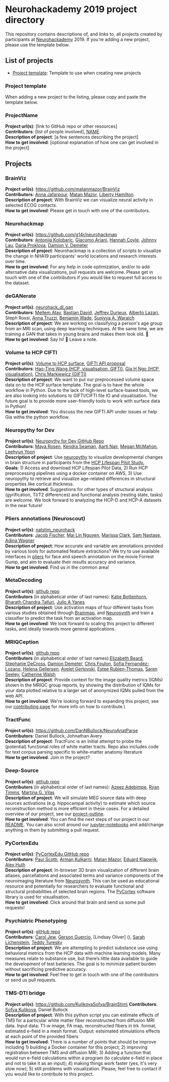 # Neurohackademy 2019 project directory

This repository contains descriptions of, and links to, all projects created by participants at [Neurohackademy](http://neurohackademy.org) 2019. If you're adding a new project, please use the template below.

## List of projects
* [Project template](#project-template): Template to use when creating new projects


### Project template
When adding a new project to the listing, please copy and paste the template below.


### ProjectName
**Project url(s)**: [link to GitHub repo or other resources]\
**Contributors**: [list of people involved], [NAME](https://github.com/GITHUBID)\
**Description of project**: [a few sentences describing the project]\
**How to get involved**: [optional explanation of how one can get involved in the project]

## Projects

### BrainViz
**Project url(s)**: https://github.com/matanmazor/BrainViz \
**Contributors**: [Anna Jafarpour](https://github.com/annaja), [Matan Mazor](https://github.com/matanmazor), [Liberty Hamilton](https://github.com/libertyh). \
**Description of project**: With BrainViz we can visualize neural activity in selected ECOG contacts.\
**How to get involved**: Please get in touch with one of the contributors.

### Neurohackmap

**Project url(s)**: https://github.com/g14r/neurohackmap \
**Contributors**: [Antonija Kolobaric](https://github.com/antonijakolobaric), [Giacomo Ariani](https://github.com/g14r), [Hannah Coyle](https://github.com/hcoyle999), [Johnny Lau](https://github.com/jonkingseestheworld), [Daria Proklova](https://github.com/ozonda), [Damion V. Demeter](https://github.com/iamdamion)\
**Description of project**: Neurohackmap is a collection of scripts to visualize the change in NHA19 participants' world locations and research interests over time.\
**How to get involved**: For any help in code optimization, and/or to add alternative data visualizations, pull requests are welcome. Please get in touch with one of the contributors if you would like to request full access to the dataset.

### deGANerate

**Project url(s)**: [neurohack_dl_gan](https://github.com/jeffreydurieux/neurohack_dl_gan)\
**Contributors**: [Meltem Atay](https://github.com/meltemiatay), [Bastian David](https://github.com/bastiandavid), [Jeffrey Durieux](https://github.com/jeffreydurieux), [Alberto Lazari](https://github.com/lazaral), Steph Rossi, [Anna Truzzi](https://github.com/AnnaTruzzi), [Benjamin Wade](https://github.com/bscwade), [Suniyya A. Waraich](https://github.com/suniyya)\
**Description of project**: We are working on classifying a person's age group from an MRI scan, using deep learning techniques. At the same time, we are training a GAN that takes in young brains and makes them look old. 🧠\
**How to get involved**: Say hi! 👋 Leave a note.

### Volume to HCP CIFTI
**Project url(s)**: [Volume to HCP surface](https://github.com/htwangtw/hcp-surface-format), 
[GIFTI API proposal](https://github.com/nipy/nibabel/issues/789)\
**Contributors**: [Hao-Ting Wang (HCP, visualisation, GIFTI)](https://github.com/htwangtw), 
[Gia H Ngo (HCP, visualisation)](https://github.com/ngohgia), 
[Chris Markiewicz (GIFTI)](https://github.com/effigies)\
**Description of project**: We want to put our preprocessed volume space data on to the HCP surface template. The goal is to have the whole workflow in Python. Due to the lack of high-level surface-based tools, we are also looking into solutions to GIFTI/CIFTI file IO and visualisation. The future goal is to provide more user-friendly tools to work with surface data in Python!\
**How to get involved**: You discuss the new GIFTI API under issues or help Gia withe the python workflow. 

### Neuropythy for Dev
**Project url(s)**: [Neuropythy for Dev GitHub Repo](http://github.com/mcmahonmc/neuropythy-for-dev)\
**Contributors**: [Maya Rosen](https://github.com/mayalrosen), [Kendra Seaman](https://github.com/klsea), [Aarti Nair](https://github.com/aartinair11), [Megan McMahon](https://github.com/mcmahonmc), [Leehyun Yoon](https://github.com/ehyun1990)\
**Description of project**: Use [neuropythy](https://github.com/noahbenson/neuropythy) to visualize developmental changes in brain structure in participants from the [HCP Lifespan Pilot Study.](https://www.humanconnectome.org/lifespan-studies)\
**Goals**: 1) Access and download HCP Lifespan Pilot Data, 2) Run HCP preprocessing pipelines using a docker container on AWS, 3) Use neuropythy to retrieve and visualize age-related differences in structural properties like cortical thickness.\
**How to get involved**: Suggestions for other types of structural analysis (gyrification, TI/T2 differences) and functional analysis (resting state, tasks) are welcome. We look forward to analyzing the HCP-D and HCP-A datasets in the near future!

### Pliers annotations (Neuroscout)
**Project url(s)**: [natstim_neurohack](https://github.com/jacobtfisher/natstim_neurohack19)\
**Contributors**: [Jacob Fischer](https://github.com/jacobtfisher),
  [Mai Lin Nguyen](https://github.com/mlnguyen), [Marissa Clark](https://github.com/Marissa-Clark),
  [Sam Nastase](https://github.com/snastase), [Adina Wagner](https://github.com/adswa)\
**Description of project**: How accurate and variable are annotations provided by various tools
  for automated feature extractions?
  We try to use available interfaces in [pliers](https://github.com/tyarkoni/pliers) for face and speech annotation
  on the movie Forrest Gump, and aim to evaluate their results accuracy and variance.\
**How to get involved**: Find us in the common area!

### MetaDecoding
**Project url(s)**: [github repo](https://github.com/Julio-A-Yanes/metaclass)\
**Contributors** (in alphabetical order of last names): [Katie Bottenhorn](https://github.com/62442katieb), [Bharath Chandra Talluri](https://github.com/BharathTalluri), [Julio A Yanes](https://github.com/Julio-A-Yanes)\
**Description of project**: Use activation maps of four different tasks from various studies obtained through [Brainmap](http://brainmap.org/), and [Neurosynth](http://neurosynth.org/) and train a classifier to predict the task from an activation map.\
**How to get involved**: We look forward to scaling this project to different tasks, and ideally towards more general applications.

### MRIQCeption
**Project url(s)**: [github repo](https://github.com/elizabethbeard/mriqception)\
**Contributors** (in alphabetical order of last names):[Elizabeth Beard](https://github.com/elizabethbeard/), [Stephanie DeCross](https://github.com/sdecross), [Damion Demeter](https://github.com/iamdamion), [Chris Foulon](https://github.com/chrisfoulon), [Sofia Fernandez-Lozano](https://github.com/soffiafdz),  [Helena Gellersen](https://github.com/hgellersen), [Ayelet Gertovski](https://github.com/ayeletger), [Estee Rubien-Thomas](https://github.com/ear55), [Saren Seeley](https://github.com/sarenseeley), [Catherine Walsh](https://github.com/crewalsh)\
**Description of project**: Provide context for the image quality metrics (IQMs) shown in the MRIQC group reports, by showing the distribution of IQMs for your data plotted relative to a larger set of anonymized IQMs pulled from the web API.\
**How to get involved**: We're looking forward to expanding this project, see our [contributing page](https://github.com/elizabethbeard/mriqception/blob/master/CONTRIBUTING.md) for more info on how to contribute.\

### TractFunc
**Project url(s)**: https://github.com/DanNBullock/NeuroAnatParse \
**Contributors**: Daniel Bullock, Johnathan Avery\
**Description of project**: TractFunc is an initial attempt to probe the (potential) functional roles of white matter tracts.  Repo also includes code for text corpus parsing specific to white-matter anatomy literature\
**How to get involved**: Join in the project?

### Deep-Source
**Project url(s)**: [github repo](https://github.com/martinagvilas/deep-source)\
**Contributors** (in alphabetical order of last names): [Azeez Adebimpe](https://github.com/a3sha2), [Ryan Timms](https://github.com/RCTimms), [Martina G. Vilas](https://github.com/martinagvilas)\
**Description of project**: We will simulate MEG source data with deep sources activations (e.g. hippocampal activity) to estimate which source reconstruction method is more efficient in these cases. For a detailed overview of our project, see our [project-outline](https://github.com/martinagvilas/deep-source/blob/master/project_outline.ipynb).\
**How to get involved**: You can find the next steps of our project in our [README](https://github.com/martinagvilas/deep-source). You can also scroll around our [jupyter-notebooks](https://github.com/martinagvilas/deep-source/tree/master/notebooks) and add/change anything in them by submitting a pull request.


### PyCortexEdu
**Project url(s)**: [PyCortexEdu GitHub repo](https://github.com/PaulScotti/PyCortexEdu)\
**Contributors**: [Paul Scotti](https://github.com/PaulScotti), [Arman Kulkarni](https://github.com/kiacan), [Matan Mazor](https://github.com/matanmazor), [Eduard Klapwijk](https://github.com/eduardklap), [Alex Huth](https://github.com/alexhuth)\
**Description of project**: In-browser 3D brain visualization of different brain atlases, parcellations and associated terms and variance components of the neuroimaging literature from [Neurosynth](http://neurosynth.org). This can be used as educational resource and potentially for researchers to evaluate functional and structural probabilities of selected brain regions. The [PyCortex](https://github.com/gallantlab/pycortex) software library is used for visualisation.\
**How to get involved**: Click around that brain and send us some pull requests!


### Psychiatric Phenotyping
**Project url(s)**: [gitHub repo](https://github.com/GersonGuercio/hcp_psychiatric_phenotyping)\
**Contributors**: [Carol Jew](https://github.com/caroljew), [Gerson Guercio](https://github.com/GersonGuercio), [Lindsay Oliver] (), [Sarah Lichenstein](https://github.com/sarlich), [Teddy Turesky](https://github.com/tkt3)\
**Description of project**: We are attempting to predict substance use using behavioral metrics from the HCP data with machine learning models. Many measures relate to substance use, but there’s little data available to guide the development of test batteries. The goal is to minimize patient burden without sacrificing predictive accuracy.\
**How to get involved**: Feel free to get in touch with one of the contributors or send us pull requests.

### TMS-DTI bridge
**Project url(s)**: https://github.com/KulikovaSofya/BrainStim\
**Contributors**: [Sofya Kulikova](https://github.com/KulikovaSofya), Daniel Bullock \
**Description of project**: With this python script you can estimate effects of TMS for a particular white matter fiber reconstructed from diffusion MRI data. Input data: T1-w image, FA map, reconstructed fibers in trk .format, estimated e-field in a mesh format. Output: estsimated stimulations effects at each point of the provided fibers\
**How to get involved**: There is a number of points that should be improve including 1) building a Docker container for this project; 2) improving registration between TMS and diffusion MRI; 3) Adding a function that would run e-field calculations within a program (to calculate e-field in place and not to take it as an input); 4) making things work faster (yes, it's very slow now); 5) still problems with visualization. Please, feel free to contact if you would like to contribute to this project.

